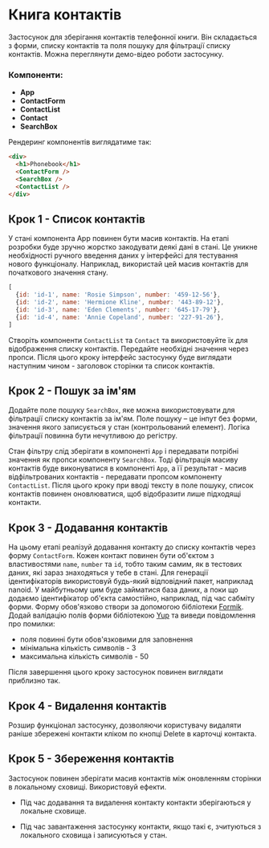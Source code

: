 # Книга контактів

Застосунок для зберігання контактів телефонної книги. Він складається з форми, списку контактів та поля пошуку для фільтрації списку контактів. Можна переглянути демо-відео роботи застосунку.

### Компоненти:

- **App**
- **ContactForm**
- **ContactList**
- **Contact**
- **SearchBox**

Рендеринг компонентів виглядатиме так:

```html
<div>
  <h1>Phonebook</h1>
  <ContactForm />
  <SearchBox />
  <ContactList />
</div>
```

## Крок 1 - Список контактів

У стані компонента App повинен бути масив контактів. На етапі розробки буде зручно жорстко закодувати деякі дані в стані. Це уникне необхідності ручного введення даних у інтерфейсі для тестування нового функціоналу. Наприклад, використай цей масив контактів для початкового значення стану.

```js
[
  {id: 'id-1', name: 'Rosie Simpson', number: '459-12-56'},
  {id: 'id-2', name: 'Hermione Kline', number: '443-89-12'},
  {id: 'id-3', name: 'Eden Clements', number: '645-17-79'},
  {id: 'id-4', name: 'Annie Copeland', number: '227-91-26'},
]
```

Створіть компоненти `ContactList` та `Contact` та використовуйте їх для відображення списку контактів. Передайте необхідні значення через пропси. Після цього кроку інтерфейс застосунку буде виглядати наступним чином - заголовок сторінки та список контактів.

## Крок 2 - Пошук за ім'ям

Додайте поле пошуку `SearchBox`, яке можна використовувати для фільтрації списку контактів за ім'ям. Поле пошуку – це інпут без форми, значення якого записується у стан (контрольований елемент). Логіка фільтрації повинна бути нечутливою до регістру.

Стан фільтру слід зберігати в компоненті `App` і передавати потрібні значення як пропси компоненту `SearchBox`. Тоді фільтрація масиву контактів буде виконуватися в компоненті `App`, а її результат - масив відфільтрованих контактів - передавати пропсом компоненту `ContactList`. Після цього кроку при вводі тексту в поле пошуку, список контактів повинен оновлюватися, щоб відобразити лише підходящі контакти.

## Крок 3 - Додавання контактів

На цьому етапі реалізуй додавання контакту до списку контактів через форму `ContactForm`. Кожен контакт повинен бути об'єктом з властивостями `name`, `number` та `id`, тобто таким самим, як в тестових даних, які зараз знаходяться у тебе в стані. Для генерації ідентифікаторів використовуй будь-який відповідний пакет, наприклад nanoid. У майбутньому цим буде займатися база даних, а поки що додаємо ідентифікатор об'єкта самостійно, наприклад, під час сабміту форми. Форму обов'язково створи за допомогою бібліотеки [Formik](https://formik.org). Додай валідацію полів форми бібліотекою [Yup](https://www.npmjs.com/package/yup) та виведи повідомлення про помилки:

- поля повинні бути обов'язковими для заповнення
- мінімальна кількість символів - 3
- максимальна кількість символів - 50

Після завершення цього кроку застосунок повинен виглядати приблизно так.

## Крок 4 - Видалення контактів

Розшир функціонал застосунку, дозволяючи користувачу видаляти раніше збережені контакти кліком по кнопці Delete в карточці контакта.

## Крок 5 - Збереження контактів

Застосунок повинен зберігати масив контактів між оновленням сторінки в локальному сховищі. Використовуй ефекти.

- Під час додавання та видалення контакту контакти зберігаються у локальне сховище.

- Під час завантаження застосунку контакти, якщо такі є, зчитуються з локального сховища і записуються у стан.
